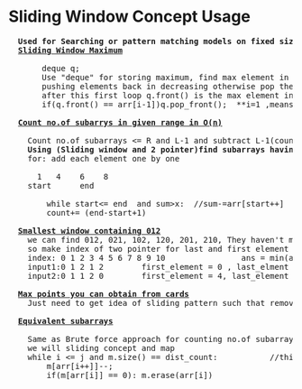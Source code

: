 # Sliding Window Concept Usage
  <pre>
  <b>Used for Searching or pattern matching models on fixed size</b>
  <b><a href="https://github.com/teja963/DSA-and-MYSQL/blob/master/Sliding%20Window/3.%20Sliding%20window%20max.cpp">Sliding Window Maximum</a></b>
 
       deque q;
       Use "deque" for storing maximum, find max element in the size k(first k elements) by
       pushing elements back in decreasing otherwise pop the elements
       after this first loop q.front() is the max element in first size k elements
       if(q.front() == arr[i-1])q.pop_front();  **i=1 ,means if 2nd size of k contains first element then pop it** 
     
  <b><a href="https://github.com/teja963/DSA_All_Models/blob/master/Sliding%20Window/6.%20count%20the%20no%20of%20subarrays%20in%20given%20range.cpp">Count no.of subarrys in given range in O(n)</a></b>
   
    Count no.of subarrays <= R and L-1 and subtract L-1(count) from R(count)  //logic
    <b>Using (Sliding window and 2 pointer)find subarrays having sum less than or equal to X(eg: 5)</b>
    for: add each element one by one
    
      1   4    6    8
    start      end
    
        while start<= end  and sum>x:  //sum-=arr[start++]
        count+= (end-start+1)
        
  <b><a href="https://github.com/teja963/Advanced-DSA/blob/master/Sliding%20Window/8.%20Smallest%20window%20containing%20012.cpp">Smallest window containing 012</a></b>
    we can find 012, 021, 102, 120, 201, 210, They haven't mention anything abt sequence
    so make index of two pointer for last and first element
    index: 0 1 2 3 4 5 6 7 8 9 10                ans = min(ans, last_element - first_element + 1)
    input1:0 1 2 1 2        first_element = 0 , last_elment = 2 
    input2:0 1 1 2 0        first_element = 4, last_element = 2

  <b><a href="https://github.com/teja963/Advanced-DSA/blob/master/Sliding%20Window/9.%20Max%20points%20you%20can%20obtain%20from%20cards.cpp">Max points you can obtain from cards</a></b>
  	Just need to get idea of sliding pattern such that removing from ends means
  
  <b><a href="https://github.com/teja963/Advanced-DSA/blob/master/Sliding%20Window/10.%20Equivalent%20sub%20arrays.cpp">Equivalent subarrays</a></b>

	Same as Brute force approach for counting no.of subarrays
	we will sliding concept and map
	while i <= j and m.size() == dist_count:           //this logic is imp
		m[arr[i++]]--;
		if(m[arr[i]] == 0): m.erase(arr[i])  	
  </pre>
             

